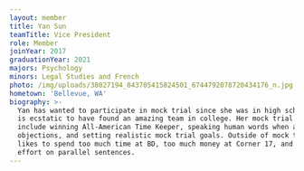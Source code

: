 ```yaml
---
layout: member
title: Yan Sun
teamTitle: Vice President
role: Member
joinYear: 2017
graduationYear: 2021
majors: Psychology
minors: Legal Studies and French
photo: /img/uploads/38027194_843705415824501_6744792078720434176_n.jpg
hometown: 'Bellevue, WA'
biography: >-
  Yan has wanted to participate in mock trial since she was in high school, and
  is ecstatic to have found an amazing team in college. Her mock trial goals
  include winning All-American Time Keeper, speaking human words when arguing
  objections, and setting realistic mock trial goals. Outside of mock trial, Yan
  likes to spend too much time at BD, too much money at Corner 17, and too much
  effort on parallel sentences.
---
```


